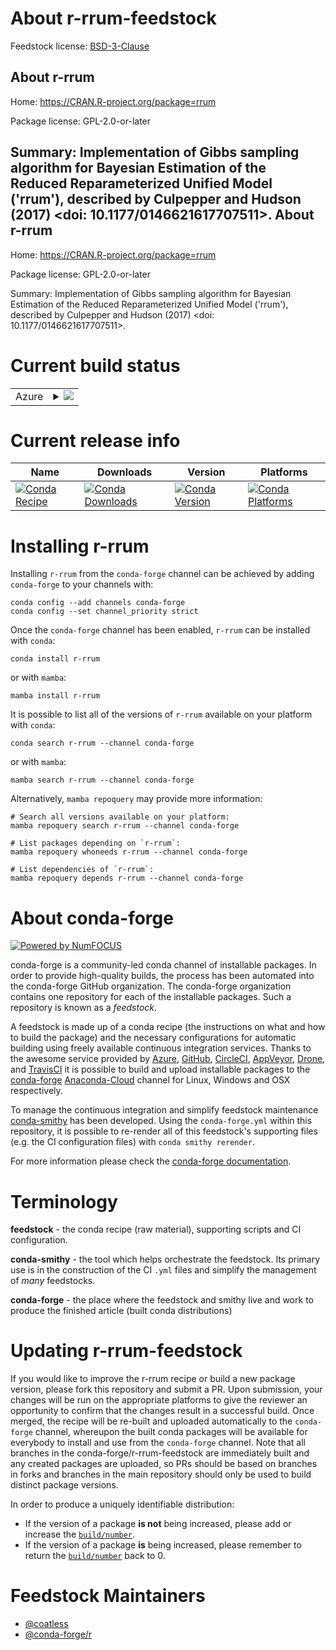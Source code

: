 About r-rrum-feedstock
======================

Feedstock license: [BSD-3-Clause](https://github.com/conda-forge/r-rrum-feedstock/blob/main/LICENSE.txt)

About r-rrum
------------

Home: https://CRAN.R-project.org/package=rrum

Package license: GPL-2.0-or-later

Summary: Implementation of Gibbs sampling algorithm for Bayesian Estimation of the Reduced Reparameterized Unified Model ('rrum'), described by Culpepper and Hudson (2017) <doi: 10.1177/0146621617707511>.
About r-rrum
------------

Home: https://CRAN.R-project.org/package=rrum

Package license: GPL-2.0-or-later

Summary: Implementation of Gibbs sampling algorithm for Bayesian Estimation of the Reduced Reparameterized Unified Model ('rrum'), described by Culpepper and Hudson (2017) <doi: 10.1177/0146621617707511>.

Current build status
====================


<table>
    
  <tr>
    <td>Azure</td>
    <td>
      <details>
        <summary>
          <a href="https://dev.azure.com/conda-forge/feedstock-builds/_build/latest?definitionId=11594&branchName=main">
            <img src="https://dev.azure.com/conda-forge/feedstock-builds/_apis/build/status/r-rrum-feedstock?branchName=main">
          </a>
        </summary>
        <table>
          <thead><tr><th>Variant</th><th>Status</th></tr></thead>
          <tbody><tr>
              <td>linux_64_r_base4.2</td>
              <td>
                <a href="https://dev.azure.com/conda-forge/feedstock-builds/_build/latest?definitionId=11594&branchName=main">
                  <img src="https://dev.azure.com/conda-forge/feedstock-builds/_apis/build/status/r-rrum-feedstock?branchName=main&jobName=linux&configuration=linux%20linux_64_r_base4.2" alt="variant">
                </a>
              </td>
            </tr><tr>
              <td>linux_64_r_base4.3</td>
              <td>
                <a href="https://dev.azure.com/conda-forge/feedstock-builds/_build/latest?definitionId=11594&branchName=main">
                  <img src="https://dev.azure.com/conda-forge/feedstock-builds/_apis/build/status/r-rrum-feedstock?branchName=main&jobName=linux&configuration=linux%20linux_64_r_base4.3" alt="variant">
                </a>
              </td>
            </tr><tr>
              <td>osx_64_r_base4.2</td>
              <td>
                <a href="https://dev.azure.com/conda-forge/feedstock-builds/_build/latest?definitionId=11594&branchName=main">
                  <img src="https://dev.azure.com/conda-forge/feedstock-builds/_apis/build/status/r-rrum-feedstock?branchName=main&jobName=osx&configuration=osx%20osx_64_r_base4.2" alt="variant">
                </a>
              </td>
            </tr><tr>
              <td>osx_64_r_base4.3</td>
              <td>
                <a href="https://dev.azure.com/conda-forge/feedstock-builds/_build/latest?definitionId=11594&branchName=main">
                  <img src="https://dev.azure.com/conda-forge/feedstock-builds/_apis/build/status/r-rrum-feedstock?branchName=main&jobName=osx&configuration=osx%20osx_64_r_base4.3" alt="variant">
                </a>
              </td>
            </tr><tr>
              <td>win_64</td>
              <td>
                <a href="https://dev.azure.com/conda-forge/feedstock-builds/_build/latest?definitionId=11594&branchName=main">
                  <img src="https://dev.azure.com/conda-forge/feedstock-builds/_apis/build/status/r-rrum-feedstock?branchName=main&jobName=win&configuration=win%20win_64_" alt="variant">
                </a>
              </td>
            </tr>
          </tbody>
        </table>
      </details>
    </td>
  </tr>
</table>

Current release info
====================

| Name | Downloads | Version | Platforms |
| --- | --- | --- | --- |
| [![Conda Recipe](https://img.shields.io/badge/recipe-r--rrum-green.svg)](https://anaconda.org/conda-forge/r-rrum) | [![Conda Downloads](https://img.shields.io/conda/dn/conda-forge/r-rrum.svg)](https://anaconda.org/conda-forge/r-rrum) | [![Conda Version](https://img.shields.io/conda/vn/conda-forge/r-rrum.svg)](https://anaconda.org/conda-forge/r-rrum) | [![Conda Platforms](https://img.shields.io/conda/pn/conda-forge/r-rrum.svg)](https://anaconda.org/conda-forge/r-rrum) |

Installing r-rrum
=================

Installing `r-rrum` from the `conda-forge` channel can be achieved by adding `conda-forge` to your channels with:

```
conda config --add channels conda-forge
conda config --set channel_priority strict
```

Once the `conda-forge` channel has been enabled, `r-rrum` can be installed with `conda`:

```
conda install r-rrum
```

or with `mamba`:

```
mamba install r-rrum
```

It is possible to list all of the versions of `r-rrum` available on your platform with `conda`:

```
conda search r-rrum --channel conda-forge
```

or with `mamba`:

```
mamba search r-rrum --channel conda-forge
```

Alternatively, `mamba repoquery` may provide more information:

```
# Search all versions available on your platform:
mamba repoquery search r-rrum --channel conda-forge

# List packages depending on `r-rrum`:
mamba repoquery whoneeds r-rrum --channel conda-forge

# List dependencies of `r-rrum`:
mamba repoquery depends r-rrum --channel conda-forge
```


About conda-forge
=================

[![Powered by
NumFOCUS](https://img.shields.io/badge/powered%20by-NumFOCUS-orange.svg?style=flat&colorA=E1523D&colorB=007D8A)](https://numfocus.org)

conda-forge is a community-led conda channel of installable packages.
In order to provide high-quality builds, the process has been automated into the
conda-forge GitHub organization. The conda-forge organization contains one repository
for each of the installable packages. Such a repository is known as a *feedstock*.

A feedstock is made up of a conda recipe (the instructions on what and how to build
the package) and the necessary configurations for automatic building using freely
available continuous integration services. Thanks to the awesome service provided by
[Azure](https://azure.microsoft.com/en-us/services/devops/), [GitHub](https://github.com/),
[CircleCI](https://circleci.com/), [AppVeyor](https://www.appveyor.com/),
[Drone](https://cloud.drone.io/welcome), and [TravisCI](https://travis-ci.com/)
it is possible to build and upload installable packages to the
[conda-forge](https://anaconda.org/conda-forge) [Anaconda-Cloud](https://anaconda.org/)
channel for Linux, Windows and OSX respectively.

To manage the continuous integration and simplify feedstock maintenance
[conda-smithy](https://github.com/conda-forge/conda-smithy) has been developed.
Using the ``conda-forge.yml`` within this repository, it is possible to re-render all of
this feedstock's supporting files (e.g. the CI configuration files) with ``conda smithy rerender``.

For more information please check the [conda-forge documentation](https://conda-forge.org/docs/).

Terminology
===========

**feedstock** - the conda recipe (raw material), supporting scripts and CI configuration.

**conda-smithy** - the tool which helps orchestrate the feedstock.
                   Its primary use is in the construction of the CI ``.yml`` files
                   and simplify the management of *many* feedstocks.

**conda-forge** - the place where the feedstock and smithy live and work to
                  produce the finished article (built conda distributions)


Updating r-rrum-feedstock
=========================

If you would like to improve the r-rrum recipe or build a new
package version, please fork this repository and submit a PR. Upon submission,
your changes will be run on the appropriate platforms to give the reviewer an
opportunity to confirm that the changes result in a successful build. Once
merged, the recipe will be re-built and uploaded automatically to the
`conda-forge` channel, whereupon the built conda packages will be available for
everybody to install and use from the `conda-forge` channel.
Note that all branches in the conda-forge/r-rrum-feedstock are
immediately built and any created packages are uploaded, so PRs should be based
on branches in forks and branches in the main repository should only be used to
build distinct package versions.

In order to produce a uniquely identifiable distribution:
 * If the version of a package **is not** being increased, please add or increase
   the [``build/number``](https://docs.conda.io/projects/conda-build/en/latest/resources/define-metadata.html#build-number-and-string).
 * If the version of a package **is** being increased, please remember to return
   the [``build/number``](https://docs.conda.io/projects/conda-build/en/latest/resources/define-metadata.html#build-number-and-string)
   back to 0.

Feedstock Maintainers
=====================

* [@coatless](https://github.com/coatless/)
* [@conda-forge/r](https://github.com/conda-forge/r/)

